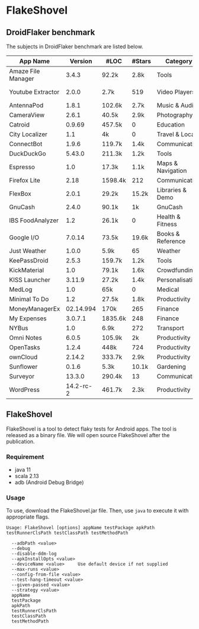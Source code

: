 # FlakeShovel

## DroidFlaker benchmark

The subjects in DroidFlaker benchmark are listed below.

| App Name | Version | \#LOC | \#Stars  | Category|Github website|
|--|--|--|--|--|--|
| Amaze File Manager | 3.4.3 | 92.2k | 2.8k | Tools|https://github.com/TeamAmaze/AmazeFileManager|
| Youtube Extractor | 2.0.0 | 2.7k | 519 | Video Players|https://github.com/HaarigerHarald/android-youtubeExtractor|
| AntennaPod | 1.8.1 | 102.6k | 2.7k | Music \& Audio|https://github.com/AntennaPod/AntennaPod/tree/aca6e3|
| CameraView | 2.6.1 | 40.5k | 2.9k | Photography|https://github.com/google/cameraview|
| Catroid | 0.9.69 | 457.5k | 0 | Education|https://github.com/souravmunjal/clonecat|
| City Localizer | 1.1 | 4k | 0 | Travel \& Local|https://github.com/lszymans/CityLocalizer|
| ConnectBot | 1.9.6 | 119.7k | 1.4k | Communication|https://github.com/connectbot/connectbot|
| DuckDuckGo | 5.43.0 | 211.3k | 1.2k | Tools|https://github.com/duckduckgo/Android|
| Espresso | 1.0 | 17.3k | 1.1k | Maps \& Navigation|https://github.com/TonnyL/Espresso|
| Firefox Lite | 2.18 | 1598.4k | 212 | Communication|https://github.com/mozilla-tw/FirefoxLite.git|
| FlexBox | 2.0.1 | 29.2k | 15.2k | Libraries \& Demo|https://github.com/google/flexbox-layout|
| GnuCash | 2.4.0 | 90.1k | 1k | GnuCash|https://github.com/codinguser/gnucash-android|
| IBS FoodAnalyzer | 1.2 | 26.1k | 0 | Health \& Fitness|https://github.com/lundjohan/IBSFoodAnalyzer|
| Google I/O | 7.0.14 | 73.5k | 19.6k | Books \& Reference|https://github.com/google/iosched|
| Just Weather | 1.0.0 | 5.9k | 65 | Weather|https://github.com/kidinov/Just-Weather|
| KeePassDroid | 2.5.3 | 159.7k | 1.2k | Tools|https://github.com/bpellin/keepassdroid|
| KickMaterial | 1.0 | 79.1k | 1.6k | Crowdfunding|https://github.com/byoutline/kickmaterial|
| KISS Launcher | 3.11.9 | 27.2k | 1.4k | Personalisation|https://github.com/Neamar/KISS|
| MedLog | 1.0 | 65k | 0 | Medical|https://github.com/CMPUT301F18T17/MedLog|
| Minimal To Do | 1.2 | 27.5k | 1.8k | Productivity|https://github.com/avjinder/Minimal-Todo|
| MoneyManagerEx | 02.14.994 | 170k | 265 | Finance|https://github.com/moneymanagerex/moneymanagerex|
| My Expenses | 3.0.7.1 | 1835.6k | 248 | Finance|https://github.com/mtotschnig/MyExpenses|
| NYBus | 1.0 | 6.9k | 272 | Transport|https://github.com/MindorksOpenSource/NYBus|
| Omni Notes | 6.0.5 | 105.9k | 2k | Productivity|https://github.com/federicoiosue/Omni-Notes|
| OpenTasks | 1.2.4 | 448k | 724 | Productivity|https://github.com/dmfs/opentasks|
| ownCloud | 2.14.2 | 333.7k | 2.9k | Productivity|https://github.com/owncloud/android.git|
| Sunflower | 0.1.6 | 5.3k | 10.1k | Gardening|https://github.com/android/sunflower|
| Surveyor | 13.3.0 | 290.4k | 13 | Communication|https://github.com/rapidpro/surveyor|
| WordPress | 14.2-rc-2 | 461.7k | 2.3k | Productivity|https://github.com/wordpress-mobile/WordPress-Android|

## FlakeShovel

FlakeShovel is a tool to detect flaky tests for Android apps. The tool is released as a binary file. We will open source FlakeShovel after the publication.

### Requirement
- java 11
- scala 2.13
- adb (Android Debug Bridge)

### Usage

To use, download the FlakeShovel.jar file. Then, use `java` to execute it with appropriate flags.

```
Usage: FlakeShovel [options] appName testPackage apkPath testRunnerClsPath testClassPath testMethodPath

  --adbPath <value>
  --debug
  --disable-ddm-log
  --apkInstallOpts <value>
  --deviceName <value>     Use default device if not supplied
  --max-runs <value>
  --config-from-file <value>
  --test-hang-timeout <value>
  --given-passed <value>
  --strategy <value>
  appName
  testPackage
  apkPath
  testRunnerClsPath
  testClassPath
  testMethodPath
```
